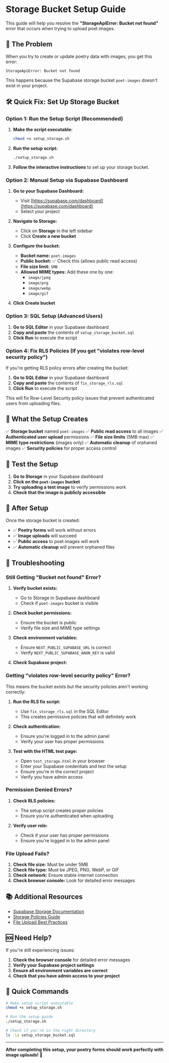 # Storage Bucket Setup Guide

This guide will help you resolve the **"StorageApiError: Bucket not found"** error that occurs when trying to upload poet images.

## 🚨 **The Problem**

When you try to create or update poetry data with images, you get this error:
```
StorageApiError: Bucket not found
```

This happens because the Supabase storage bucket `poet-images` doesn't exist in your project.

## 🛠️ **Quick Fix: Set Up Storage Bucket**

### **Option 1: Run the Setup Script (Recommended)**

1. **Make the script executable:**
   ```bash
   chmod +x setup_storage.sh
   ```

2. **Run the setup script:**
   ```bash
   ./setup_storage.sh
   ```

3. **Follow the interactive instructions** to set up your storage bucket.

### **Option 2: Manual Setup via Supabase Dashboard**

1. **Go to your Supabase Dashboard:**
   - Visit [https://supabase.com/dashboard](https://supabase.com/dashboard)
   - Select your project

2. **Navigate to Storage:**
   - Click on **Storage** in the left sidebar
   - Click **Create a new bucket**

3. **Configure the bucket:**
   - **Bucket name:** `poet-images`
   - **Public bucket:** ✅ Check this (allows public read access)
   - **File size limit:** `5MB`
   - **Allowed MIME types:** Add these one by one:
     - `image/jpeg`
     - `image/png`
     - `image/webp`
     - `image/gif`

4. **Click Create bucket**

### **Option 3: SQL Setup (Advanced Users)**

1. **Go to SQL Editor** in your Supabase dashboard
2. **Copy and paste** the contents of `setup_storage_bucket.sql`
3. **Click Run** to execute the script

### **Option 4: Fix RLS Policies (If you get "violates row-level security policy")**

If you're getting RLS policy errors after creating the bucket:
1. **Go to SQL Editor** in your Supabase dashboard
2. **Copy and paste** the contents of `fix_storage_rls.sql`
3. **Click Run** to execute the script

This will fix Row-Level Security policy issues that prevent authenticated users from uploading files.

## 🔧 **What the Setup Creates**

✅ **Storage bucket** named `poet-images`
✅ **Public read access** to all images
✅ **Authenticated user upload** permissions
✅ **File size limits** (5MB max)
✅ **MIME type restrictions** (images only)
✅ **Automatic cleanup** of orphaned images
✅ **Security policies** for proper access control

## 🧪 **Test the Setup**

1. **Go to Storage** in your Supabase dashboard
2. **Click on the `poet-images` bucket**
3. **Try uploading a test image** to verify permissions work
4. **Check that the image is publicly accessible**

## 🚀 **After Setup**

Once the storage bucket is created:

- ✅ **Poetry forms** will work without errors
- ✅ **Image uploads** will succeed
- ✅ **Public access** to poet images will work
- ✅ **Automatic cleanup** will prevent orphaned files

## 🐛 **Troubleshooting**

### **Still Getting "Bucket not found" Error?**

1. **Verify bucket exists:**
   - Go to Storage in Supabase dashboard
   - Check if `poet-images` bucket is visible

2. **Check bucket permissions:**
   - Ensure the bucket is public
   - Verify file size and MIME type settings

3. **Check environment variables:**
   - Ensure `NEXT_PUBLIC_SUPABASE_URL` is correct
   - Verify `NEXT_PUBLIC_SUPABASE_ANON_KEY` is valid

4. **Check Supabase project:**

### **Getting "violates row-level security policy" Error?**

This means the bucket exists but the security policies aren't working correctly:

1. **Run the RLS fix script:**
   - Use `fix_storage_rls.sql` in the SQL Editor
   - This creates permissive policies that will definitely work

2. **Check authentication:**
   - Ensure you're logged in to the admin panel
   - Verify your user has proper permissions

3. **Test with the HTML test page:**
   - Open `test_storage.html` in your browser
   - Enter your Supabase credentials and test the setup
   - Ensure you're in the correct project
   - Verify you have admin access

### **Permission Denied Errors?**

1. **Check RLS policies:**
   - The setup script creates proper policies
   - Ensure you're authenticated when uploading

2. **Verify user role:**
   - Check if your user has proper permissions
   - Ensure you're logged in to the admin panel

### **File Upload Fails?**

1. **Check file size:** Must be under 5MB
2. **Check file type:** Must be JPEG, PNG, WebP, or GIF
3. **Check network:** Ensure stable internet connection
4. **Check browser console:** Look for detailed error messages

## 📚 **Additional Resources**

- [Supabase Storage Documentation](https://supabase.com/docs/guides/storage)
- [Storage Policies Guide](https://supabase.com/docs/guides/storage/policies)
- [File Upload Best Practices](https://supabase.com/docs/guides/storage/uploads)

## 🆘 **Need Help?**

If you're still experiencing issues:

1. **Check the browser console** for detailed error messages
2. **Verify your Supabase project settings**
3. **Ensure all environment variables are correct**
4. **Check that you have admin access to your project**

## 🎯 **Quick Commands**

```bash
# Make setup script executable
chmod +x setup_storage.sh

# Run the setup guide
./setup_storage.sh

# Check if you're in the right directory
ls -la setup_storage_bucket.sql
```

---

**After completing this setup, your poetry forms should work perfectly with image uploads! 🎉**
